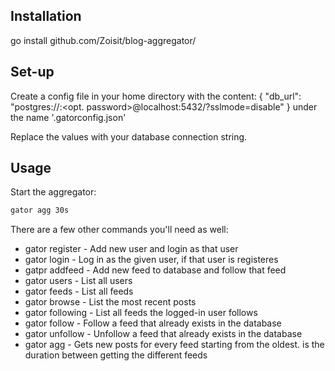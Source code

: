 ## Installation
go install github.com/Zoisit/blog-aggregator/

## Set-up
Create a config file in your home directory with the content:
{
  "db_url": "postgres://<username>:<opt. password>@localhost:5432/<database>?sslmode=disable"
}
under the name '.gatorconfig.json'

Replace the values with your database connection string.

## Usage

Start the aggregator:

```bash
gator agg 30s
```

There are a few other commands you'll need as well:
- gator register <username> - Add new user and login as that user
- gator login <username> - Log in as the given user, if that user is registeres
- gatpr addfeed <url> - Add new feed to database and follow that feed
- gator users - List all users
- gator feeds - List all feeds
- gator browse <limit> - List the <limit> most recent posts
- gator following - List all feeds the logged-in user follows
- gator follow <url> - Follow a feed that already exists in the database
- gator unfollow <url> - Unfollow a feed that already exists in the database
- gator agg <time> - Gets new posts for every feed starting from the oldest. <time> is the duration between getting the different feeds
